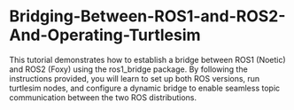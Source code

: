 # Bridging-Between-ROS1-and-ROS2-And-Operating-Turtlesim
This tutorial demonstrates how to establish a bridge between ROS1 (Noetic) and ROS2 (Foxy) using the ros1_bridge package. By following the instructions provided, you will learn to set up both ROS versions, run turtlesim nodes, and configure a dynamic bridge to enable seamless topic communication between the two ROS distributions.
